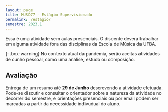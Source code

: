 ```yaml
---
layout: page
title: MUSD77 - Estágio Supervisionado
permalink: /estagio/
semestre: 2023.1
---
```


Essa é uma atividade sem aulas presenciais. O discente deverá trabalhar em
alguma atividade fora das disciplinas da Escola de Música da UFBA.

{: .box-warning}
No contexto atual da pandemia, serão aceitas atividades de cunho pessoal, como
uma análise, estudo ou composição.


## Avaliação

Entrega de um resumo até **29 de Junho** descrevendo a atividade efetuada.
Pode-se discutir e consultar o orientador sobre a natureza da atividade no
decorrer do semestre, e orientações presenciais ou por email podem ser marcadas
a partir da necessidade indivudual do aluno.
